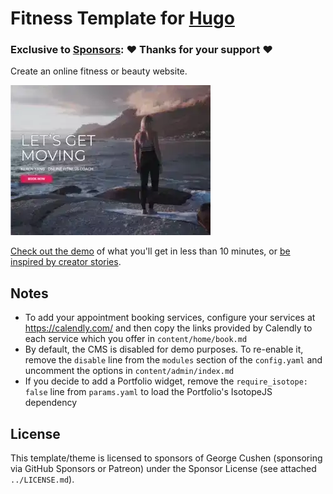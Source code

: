 # Fitness Template for [Hugo](https://github.com/gohugoio/hugo)

### Exclusive to [Sponsors](https://github.com/sponsors/gcushen): ❤️ Thanks for your support ❤️

Create an online fitness or beauty website.

[![Screenshot](preview.webp)](https://online-fitness-coach.netlify.app/)

[Check out the demo](https://online-fitness-coach.netlify.app/) of what you'll get in less than 10 minutes, or [be inspired by creator stories](https://wowchemy.com/creators/).

## Notes

- To add your appointment booking services, configure your services at https://calendly.com/ and then copy the links provided by Calendly to each service which you offer in `content/home/book.md`
- By default, the CMS is disabled for demo purposes. To re-enable it, remove the `disable` line from the `modules` section of the `config.yaml` and uncomment the options in `content/admin/index.md`
- If you decide to add a Portfolio widget, remove the `require_isotope: false` line from `params.yaml` to load the Portfolio's IsotopeJS dependency

## License 

This template/theme is licensed to sponsors of George Cushen (sponsoring via GitHub Sponsors or Patreon) under the Sponsor License (see attached `../LICENSE.md`).

